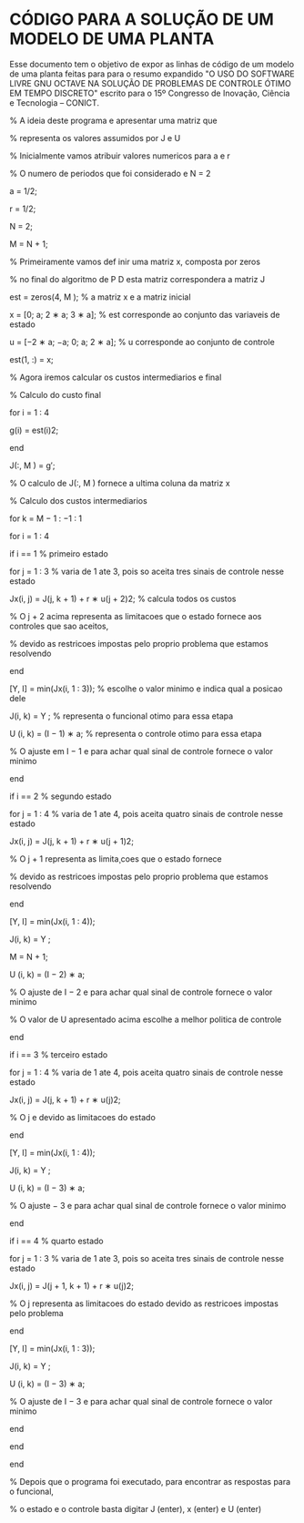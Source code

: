 # CÓDIGO PARA A SOLUÇÃO DE UM MODELO DE UMA PLANTA
Esse documento tem o objetivo de expor as linhas de código de um modelo de uma planta feitas para para o resumo expandido "O USO DO SOFTWARE LIVRE GNU OCTAVE NA SOLUÇÃO DE PROBLEMAS DE CONTROLE ÓTIMO EM TEMPO DISCRETO" escrito para o 15º Congresso de Inovação, Ciência e Tecnologia – CONICT.

% A ideia deste programa e apresentar uma matriz que

% representa os valores assumidos por J e U

% Inicialmente vamos atribuir valores numericos para a e r

% O numero de periodos que foi considerado e N = 2

a = 1/2;

r = 1/2;

N = 2;

M = N + 1;

% Primeiramente vamos def inir uma matriz x, composta por zeros

% no final do algoritmo de P D esta matriz correspondera a matriz J

est = zeros(4, M ); % a matriz x e a matriz inicial

x = [0; a; 2 ∗ a; 3 ∗ a]; % est corresponde ao conjunto das variaveis de estado

u = [−2 ∗ a; −a; 0; a; 2 ∗ a]; % u corresponde ao conjunto de controle

est(1, :) = x;

% Agora iremos calcular os custos intermediarios e final

% Calculo do custo final

for i = 1 : 4

g(i) = est(i)2;

end

J(:, M ) = g′;

% O calculo de J(:, M ) fornece a ultima coluna da matriz x

% Calculo dos custos intermediarios

for k = M − 1 : −1 : 1

for i = 1 : 4

if i == 1 % primeiro estado

for j = 1 : 3 % varia de 1 ate 3, pois so aceita tres sinais de controle nesse estado

Jx(i, j) = J(j, k + 1) + r ∗ u(j + 2)2; % calcula todos os custos

% O j + 2 acima representa as limitacoes que o estado fornece aos controles que sao aceitos,


% devido as restricoes impostas pelo proprio problema que estamos resolvendo

end

[Y, I] = min(Jx(i, 1 : 3)); % escolhe o valor minimo e indica qual a posicao dele

J(i, k) = Y ; % representa o  funcional otimo para essa etapa

U (i, k) = (I − 1) ∗ a; % representa o controle otimo para essa etapa

% O ajuste em I − 1 e para achar qual sinal de controle fornece o valor minimo

end

if i == 2 % segundo estado

for j = 1 : 4 % varia de 1 ate 4, pois aceita quatro sinais de controle nesse estado

Jx(i, j) = J(j, k + 1) + r ∗ u(j + 1)2;

% O j + 1 representa as limita¸coes que o estado fornece

% devido as restricoes impostas pelo proprio problema que estamos resolvendo

end

[Y, I] = min(Jx(i, 1 : 4));

J(i, k) = Y ;

M = N + 1;

U (i, k) = (I − 2) ∗ a;

% O ajuste de I − 2 e para achar qual sinal de controle fornece o valor minimo

% O valor de U apresentado acima escolhe a melhor politica de controle

end

if i == 3 % terceiro estado

for j = 1 : 4 % varia de 1 ate 4, pois aceita quatro sinais de controle nesse estado

Jx(i, j) = J(j, k + 1) + r ∗ u(j)2;

% O j e devido as limitacoes do estado

end

[Y, I] = min(Jx(i, 1 : 4));

J(i, k) = Y ;

U (i, k) = (I − 3) ∗ a;

% O ajuste − 3 e para achar qual sinal de controle fornece o valor minimo

end

if i == 4 % quarto estado

for j = 1 : 3 % varia de 1 ate 3, pois so aceita tres sinais de controle nesse estado

Jx(i, j) = J(j + 1, k + 1) + r ∗ u(j)2;

% O j representa as limitacoes do estado devido as restricoes impostas pelo problema

end

[Y, I] = min(Jx(i, 1 : 3));

J(i, k) = Y ;

U (i, k) = (I − 3) ∗ a;

% O ajuste de I − 3 e para achar qual sinal de controle fornece o valor minimo

end

end

end

% Depois que o programa foi executado, para encontrar as respostas para o funcional,

% o estado e o controle basta digitar J (enter), x (enter) e U (enter)
